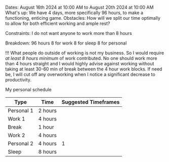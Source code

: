Dates: August 16th 2024 at 10:00 AM to August 20th 2024 at 10:00 AM
What's up: We have 4 days, more specifically 96 hours, to make a functioning, enticing game.
Obstacles:
	How will we split our time optimally to allow for both efficient working and ample rest?

Constraints: 
	I do not want anyone to work more than 8 hours

Breakdown:
96 hours
	8 for work
	8 for sleep
	8 for personal

!!! What people do outside of working is not my business. So I would require *at least 8 hours minimum* of work contributed. No one should work more than 4 hours straight and I would highly advise against working without taking at least 30-60 min of break between the 4 hour work blocks. If need be, I will cut off any overworking when I notice a significant decrease to productivity.  

My personal schedule

| Type       | Time    | Suggested Timeframes |
| ---------- | ------- | -------------------- |
| Personal 1 | 2 hours |                      |
| Work 1     | 4 hours |                      |
| Break      | 1 hour  |                      |
| Work 2     | 4 hours |                      |
| Personal 2 | 4 hours | 1                    |
| Sleep      | 8 hours |                      |
